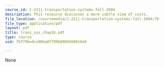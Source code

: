 ```yaml
---
course_id: 1-221j-transportation-systems-fall-2004
description: This resource discusses a more subtle view of costs.
file_location: /coursemedia/1-221j-transportation-systems-fall-2004/7bf79bedca98ba8f799b8984588919a0_trans_sys_chap16.pdf
file_type: application/pdf
layout: pdf
title: trans_sys_chap16.pdf
type: course
uid: 7bf79bedca98ba8f799b8984588919a0

---
```

None